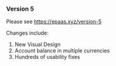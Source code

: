 ### Version 5

Please see https://epaas.xyz/version-5

Changes include:

1. New Visual Design
1. Account balance in multiple currencies
1. Hundreds of usability fixes
